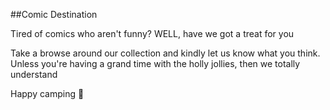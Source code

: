 ##Comic Destination

Tired of comics who aren't funny?
WELL, have we got a treat for you 

Take a browse around our collection and kindly let us know what you think.
Unless you're having a grand time with the holly jollies, then we totally understand

Happy camping 🎪
